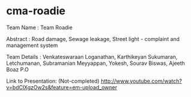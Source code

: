 cma-roadie
==========
Team Name : Team Roadie

Abstract : Road damage, Sewage leakage, Street light - complaint and management system

Team Details : 
      Venkateswaraan Loganathan, 
      Karthikeyan Sukumaran, 
      Letchumanan, 
      Subramanian Meyyappan, 
      Yokesh, 
      Sourav Biswas, 
      Ajeeth Boaz P.O 

Link to Presentation: (Not-completed)
      http://www.youtube.com/watch?v=bdClXgzOw2s&feature=em-upload_owner
